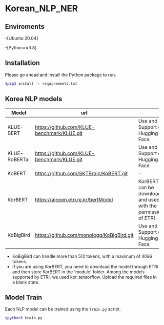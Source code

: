 # Korean_NLP_NER

## Enviroments
-[Ubuntu 20.04]

-[Python>=3.8]

## Installation
Please go ahead and install the Python package to run.

```sh
$pip3 install -r requirements.txt
```

## Korea NLP models
|Model|url||
|----------|-----------|-----------|
|KLUE-BERT|https://github.com/KLUE-benchmark/KLUE.git|Use and Support on Hugging Face|
|KLUE-RoBERTa|https://github.com/KLUE-benchmark/KLUE.git|Use and Support on Hugging Face|
|KoBERT|https://github.com/SKTBrain/KoBERT.git|-|
|KorBERT|https://aiopen.etri.re.kr/bertModel|KorBERT can be downloaded and used with the permission of ETRI|
|KoBigBird|https://github.com/monologg/KoBigBird.git|Use and Support on Hugging Face|

* KoBigBird can handle more than 512 tokens, with a maximum of 4096 tokens.
* If you are using KorBERT, you need to download the model through ETRI and then store KorBERT in the 'module' folder. Among the models supported by ETRI, we used kor_tensorflow. Upload the required files in a blank state.

## Model Train
Each NLP model can be trained using the `train.py` script.
```sh
$python3 train.py
```
